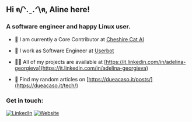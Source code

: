 <h2 align="left">Hi ฅ/ᐠ. ̫ .ᐟ\ฅ, Aline here!</h2>
<h3 align="left">A software engineer and happy Linux user.</h3>

- 🔭 I am currently a Core Contributor at [Cheshire Cat AI](https://github.com/cheshire-cat-ai)

- 👯 I work as Software Engineer at [Userbot](https://userbot.ai)

- 👨‍💻 All of my projects are available at [https://it.linkedin.com/in/adelina-georgieva](https://it.linkedin.com/in/adelina-georgieva)

- 📝 Find my random articles on [https://dueacaso.it/posts/](https://dueacaso.it/tech/)

<h3 align="left">Get in touch:</h3>
<a href="https://www.linkedin.com/in/adelina-georgieva/" target="_blank"><img alt="LinkedIn" src="https://img.shields.io/badge/linkedin-%230077B5.svg?&style=for-the-badge&logo=linkedin&logoColor=white" /></a>
<a href="https://dueacaso.it" target="_blank"><img alt="Website" src="https://img.shields.io/badge/website-000000.svg?style=for-the-badge&logo=About.me&logoColor=white" /></a>
